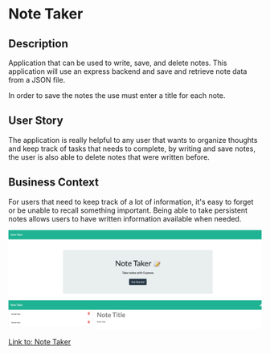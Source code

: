 # Note Taker

## Description

Application that can be used to write, save, and delete notes. This application will use an express backend and save and retrieve note data from a JSON file.

In order to save the notes the use must enter a title for each note.

## User Story

The application is really helpful to any user that wants to organize thoughts and keep track of tasks that needs to complete, by writing and save notes, the user is also able to delete notes that were written before.

## Business Context

For users that need to keep track of a lot of information, it's easy to forget or be unable to recall something important. Being able to take persistent notes allows users to have written information available when needed.

![screenshot](./public/assets/img/screenSHot.png)
![screenshot](./public/assets/img/screenShot2.png)

[Link to: Note Taker](https://fast-tundra-61658.herokuapp.com/notes)